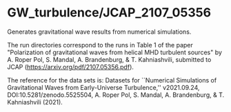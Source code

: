 # GW_turbulence/JCAP_2107_05356

Generates gravitational wave results from numerical simulations.

The run directories correspond to the runs in Table 1 of the paper "Polarization of gravitational waves
from helical MHD turbulent sources" by A. Roper Pol, S. Mandal, A. Brandenburg, & T. Kahniashvili,
submitted to JCAP (https://arxiv.org/pdf/2107.05356.pdf).

The reference for the data sets is: Datasets for ``Numerical Simulations of Gravitational Waves from Early-Universe Turbulence,'' v2021.09.24,
DOI:10.5281/zenodo.5525504, A. Roper Pol, S. Mandal, A. Brandenburg, & T. Kahniashvili (2021).
